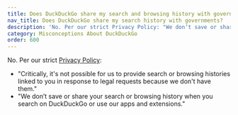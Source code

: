 ```yaml
---
title: Does DuckDuckGo share my search and browsing history with governments?
nav_title: Does DuckDuckGo share my search history with governments?
description: 'No. Per our strict Privacy Policy: "We don’t save or share your search or browsing history when you search on DuckDuckGo or use our apps and extensions."'
category: Misconceptions About DuckDuckGo
order: 600
---
```


No. Per our strict [Privacy Policy](https://duckduckgo.com/privacy):

-   "Critically, it's not possible for us to provide search or browsing histories linked to you in response to legal requests because we don't have them."
-   "We don’t save or share your search or browsing history when you search on DuckDuckGo or use our apps and extensions."
